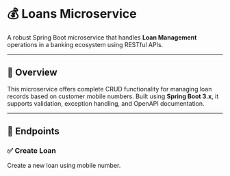 # 💰 Loans Microservice

A robust Spring Boot microservice that handles **Loan Management** operations in a banking ecosystem using RESTful APIs.

---

## 📌 Overview

This microservice offers complete CRUD functionality for managing loan records based on customer mobile numbers. Built using **Spring Boot 3.x**, it supports validation, exception handling, and OpenAPI documentation.

---

## 🚀 Endpoints

### ✅ Create Loan
Create a new loan using mobile number.

